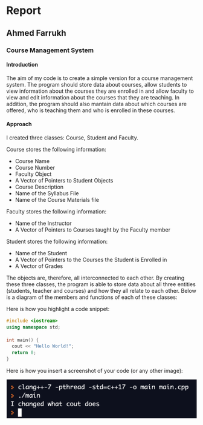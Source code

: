# Report
## Ahmed Farrukh
### Course Management System
#### Introduction

The aim of my code is to create a simple version for a course management system. The program should store data about courses, allow students to view information about the courses they are enrolled in and allow faculty to view and edit information about the courses that they are teaching. In addition, the program should also mantain data about which courses are offered, who is teaching them and who is enrolled in these courses.

#### Approach

I created three classes: Course, Student and Faculty. 

Course stores the following information:
- Course Name
- Course Number
- Faculty Object
- A Vector of Pointers to Student Objects
- Course Description
- Name of the Syllabus File
- Name of the Course Materials file

Faculty stores the following information:
- Name of the Instructor
- A Vector of Pointers to Courses taught by the Faculty member

Student stores the following information:
- Name of the Student
- A Vector of Pointers to the Courses the Student is Enrolled in
- A Vector of Grades

The objects are, therefore, all interconnected to each other. By creating these three classes, the program is able to store data about all three entities (students, teacher and courses) and how they all relate to each other. 
Below is a diagram of the members and functions of each of these classes:


Here is how you highlight a code snippet:

```c++
#include <iostream>
using namespace std;

int main() {
  cout << "Hello World!";
  return 0;
}
```

Here is how you insert a screenshot of your code (or any other image):

![img caption text](images/console.png)
